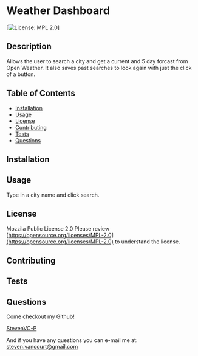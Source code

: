 
# Weather Dashboard

[![License: MPL 2.0](https://img.shields.io/badge/License-MPL%202.0-brightgreen.svg)]

## Description
Allows the user to search a city and get a current and 5 day forcast from Open Weather. It also saves past searches to look again with just the click of a button.

##  Table of Contents

* [Installation](#Installation)
* [Usage](#Usage)
* [License](#License)
* [Contributing](#Contributing)
* [Tests](#Tests)
* [Questions](#Questions)

## Installation


## Usage
Type in a city name and click search.

## License
Mozzila Public License 2.0
Please review [https://opensource.org/licenses/MPL-2.0](https://opensource.org/licenses/MPL-2.0) to understand the license.

## Contributing


## Tests


## Questions
Come checkout my Github!

[StevenVC-P](https://www.github/StevenVC-P)

And if you have any questions you can e-mail me at:
[steven.vancourt@gmail.com](steven.vancourt@gmail.com)